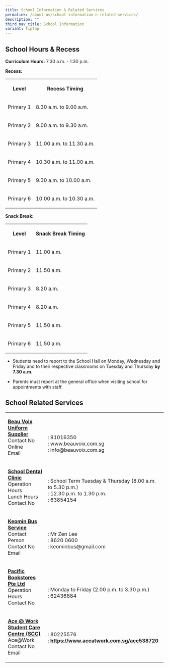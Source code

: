 ```yaml
---
title: School Information & Related Services
permalink: /about-us/school-information-n-related-services/
description: ""
third_nav_title: School Information
variant: tiptap
---
```

<h2>School Hours &amp; Recess</h2>
<p><strong>Curriculum Hours:</strong>&nbsp;7:30 a.m. - 1:30 p.m.&nbsp;&nbsp;&nbsp;</p>
<p><strong>Recess:</strong>
</p>
<table>
<tbody>
<tr>
<th rowspan="1" colspan="1">
<p>Level</p>
</th>
<th rowspan="1" colspan="1">
<p>Recess Timing</p>
</th>
</tr>
<tr>
<td rowspan="1" colspan="1">
<p>Primary 1</p>
</td>
<td rowspan="1" colspan="1">
<p>8.30 a.m. to 9.00 a.m.</p>
</td>
</tr>
<tr>
<td rowspan="1" colspan="1">
<p>Primary 2</p>
</td>
<td rowspan="1" colspan="1">
<p>9.00 a.m. to 9.30 a.m.</p>
</td>
</tr>
<tr>
<td rowspan="1" colspan="1">
<p>Primary 3</p>
</td>
<td rowspan="1" colspan="1">
<p>11.00 a.m. to 11.30 a.m.</p>
</td>
</tr>
<tr>
<td rowspan="1" colspan="1">
<p>Primary 4</p>
</td>
<td rowspan="1" colspan="1">
<p>10.30 a.m. to 11.00 a.m.</p>
</td>
</tr>
<tr>
<td rowspan="1" colspan="1">
<p>Primary 5</p>
</td>
<td rowspan="1" colspan="1">
<p>9.30 a.m. to 10.00 a.m.</p>
</td>
</tr>
<tr>
<td rowspan="1" colspan="1">
<p>Primary 6</p>
</td>
<td rowspan="1" colspan="1">
<p>10.00 a.m. to 10.30 a.m.</p>
</td>
</tr>
</tbody>
</table>
<p><strong>Snack Break:</strong>
</p>
<table>
<tbody>
<tr>
<th rowspan="1" colspan="1">
<p>Level</p>
</th>
<th rowspan="1" colspan="1">
<p>Snack Break Timing</p>
</th>
</tr>
<tr>
<td rowspan="1" colspan="1">
<p>Primary 1</p>
</td>
<td rowspan="1" colspan="1">
<p>11.00 a.m.</p>
</td>
</tr>
<tr>
<td rowspan="1" colspan="1">
<p>Primary 2</p>
</td>
<td rowspan="1" colspan="1">
<p>11.50 a.m.</p>
</td>
</tr>
<tr>
<td rowspan="1" colspan="1">
<p>Primary 3</p>
</td>
<td rowspan="1" colspan="1">
<p>8.20 a.m.</p>
</td>
</tr>
<tr>
<td rowspan="1" colspan="1">
<p>Primary 4</p>
</td>
<td rowspan="1" colspan="1">
<p>8.20 a.m.</p>
</td>
</tr>
<tr>
<td rowspan="1" colspan="1">
<p>Primary 5</p>
</td>
<td rowspan="1" colspan="1">
<p>11.50 a.m.</p>
</td>
</tr>
<tr>
<td rowspan="1" colspan="1">
<p>Primary 6</p>
</td>
<td rowspan="1" colspan="1">
<p>11.50 a.m.</p>
</td>
</tr>
</tbody>
</table>
<p></p>
<ul data-tight="true" class="tight">
<li>
<p>Students need to report to the School Hall on Monday, Wednesday and Friday
and to their respective classrooms on Tuesday and Thursday&nbsp;<strong>by 7.30 a.m.</strong>
</p>
</li>
<li>
<p>Parents must report at the general office when visiting school for appointments
with staff.</p>
</li>
</ul>
<h2>School Related Services</h2>
<table>
<tbody>
<tr>
<td rowspan="1" colspan="1">
<p><strong><u>Beau Voix Uniform Supplier<br></u></strong>Contact No
<br>Online
<br>Email<u><br></u>
</p>
</td>
<td rowspan="1" colspan="1">
<p>
<br>
<br>: 91016350
<br>: www.beauvoix.com.sg
<br>: info@beauvoix.com.sg
<br>
</p>
</td>
</tr>
<tr>
<td rowspan="1" colspan="1">
<p><strong><u>School Dental Clinic<br></u></strong>Operation Hours
<br>Lunch Hours
<br>Contact No
<br>
</p>
</td>
<td rowspan="1" colspan="1">
<p><strong><u><br></u></strong>: School Term Tuesday &amp; Thursday (8.00
a.m. to 5.30 p.m.)
<br>: 12.30 p.m. to 1.30 p.m.
<br>: 63854154
<br>
</p>
</td>
</tr>
<tr>
<td rowspan="1" colspan="1">
<p><strong><u>Keomin Bus Service<br></u></strong>Contact Person
<br>Contact No
<br>Email
<br>
</p>
</td>
<td rowspan="1" colspan="1">
<p>
<br>: Mr Zen Lee
<br>: 8620 0600
<br>: keominbus@gmail.com
<br>
</p>
</td>
</tr>
<tr>
<td rowspan="1" colspan="1">
<p><strong><u>Pacific Bookstores Pte Ltd<br></u></strong>Operation Hours
<br>Contact No
<br>
</p>
</td>
<td rowspan="1" colspan="1">
<p>
<br>
</p>
<p>: Monday to Friday (2.00 p.m. to 3.30 p.m.)
<br>: 62436884
<br>
</p>
</td>
</tr>
<tr>
<td rowspan="1" colspan="1">
<p><strong><u>Ace @ Work Student Care Centre (SCC)</u></strong> 
<br>Ace@Work
<br>Contact No
<br>Email
<br>
</p>
</td>
<td rowspan="1" colspan="1">
<p>
<br>
<br>: 80225576
<br>:&nbsp;<strong><a href="https://www.aceatwork.com.sg/ace538720" rel="noopener noreferrer nofollow" target="_blank">https://www.aceatwork.com.sg/ace538720</a></strong>
</p>
<p>
<br>
</p>
</td>
</tr>
</tbody>
</table>
<p></p>